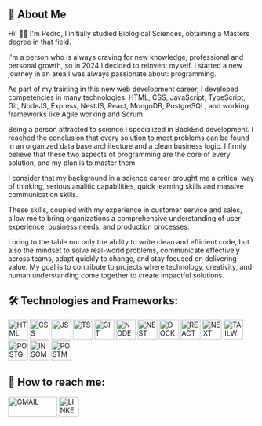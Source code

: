 
## 🚀 About Me
Hi! 👋🏼 I'm Pedro, I initially studied Biological Sciences, obtaining a Masters degree in that field.

I'm a person who is always craving for new knowledge, professional and personal growth, so in 2024 I decided to reinvent myself. I started a new journey in an area I was always passionate about: programming.

As part of my training in this new web development career, I developed competencies in many technologies: HTML, CSS, JavaScript, TypeScript, Git, NodeJS, Express, NestJS, React, MongoDB, PostgreSQL, and working frameworks like Agile working and Scrum.

Being a person attracted to science I specialized in BackEnd development. I reached the conclusion that every solution to most problems can be found in an organized data base architecture and a clean business logic. I firmly believe that these two aspects of programming are the core of every solution, and my plan is to master them.

I consider that my background in a science career brought me a critical way of thinking, serious analitic capabilities, quick learning skills and massive communication skills.

These skills, coupled with my experience in customer service and sales, allow me to bring organizations a comprehensive understanding of user experience, business needs, and production processes.

I bring to the table not only the ability to write clean and efficient code, but also the mindset to solve real-world problems, communicate effectively across teams, adapt quickly to change, and stay focused on delivering value. My goal is to contribute to projects where technology, creativity, and human understanding come together to create impactful solutions.


## 🛠 Technologies and Frameworks:
<p>
  <img src="https://cdn.jsdelivr.net/gh/devicons/devicon@latest/icons/html5/html5-original.svg" alt="HTML" height="40" width="40"/>
  <img src="https://cdn.jsdelivr.net/gh/devicons/devicon@latest/icons/css3/css3-original.svg" alt="CSS" height="40" width="40"/>
  <img src="https://cdn.jsdelivr.net/gh/devicons/devicon@latest/icons/javascript/javascript-original.svg" alt="JS" height="40" width="40"/>
  <img src="https://cdn.jsdelivr.net/gh/devicons/devicon@latest/icons/typescript/typescript-original.svg" alt="TS" height="40" width="40"/>
  <img src="https://cdn.jsdelivr.net/gh/devicons/devicon@latest/icons/git/git-original.svg" alt="GIT" height="40" width="40"/>
  <img src="https://cdn.jsdelivr.net/gh/devicons/devicon@latest/icons/nodejs/nodejs-original-wordmark.svg" alt="NODE" height="40" width="40"/>
  <img src="https://cdn.jsdelivr.net/gh/devicons/devicon@latest/icons/nestjs/nestjs-original.svg" alt="NEST" height="40" width="40"/>
  <img src="https://cdn.jsdelivr.net/gh/devicons/devicon@latest/icons/docker/docker-original-wordmark.svg" alt="DOCKER" height="40" width="40"/>
  <img src="https://cdn.jsdelivr.net/gh/devicons/devicon@latest/icons/react/react-original.svg" alt="REACT" height="40" width="40"/>
  <img src="https://cdn.jsdelivr.net/gh/devicons/devicon@latest/icons/nextjs/nextjs-original.svg" alt="NEXT" height="40" width="40"/>
  <img src="https://cdn.jsdelivr.net/gh/devicons/devicon@latest/icons/tailwindcss/tailwindcss-original-wordmark.svg" alt="TAILWIND" height="40" width="40"/>
  <img src="https://cdn.jsdelivr.net/gh/devicons/devicon@latest/icons/postgresql/postgresql-original.svg" alt="POSTGRESQL" height="40" width="40"/>
  <img src="https://cdn.jsdelivr.net/gh/devicons/devicon@latest/icons/insomnia/insomnia-original.svg" alt="INSOMNIA" height="40" width="40"/>
  <img src="https://cdn.jsdelivr.net/gh/devicons/devicon@latest/icons/postman/postman-original.svg" alt="POSTMAN" height="40" width="40"/>
</p>

## 📨 How to reach me:
<p>
  <a href="mailto:pedroleone95@gmail.com">
    <img src="https://ssl.gstatic.com/ui/v1/icons/mail/rfr/logo_gmail_lockup_dark_1x_r5.png" alt="GMAIL" height="40" width="100" />
  </a>
  <a href="https://www.linkedin.com/in/pedro-leone/">
    <img src="https://cdn.jsdelivr.net/gh/devicons/devicon@latest/icons/linkedin/linkedin-original.svg" alt="LINKEDIN" height="40" width="40"/>
  </a>
</p>

